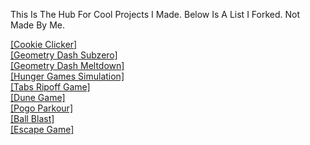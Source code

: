 This Is The Hub For Cool Projects I Made. Below Is A List I Forked. Not Made By Me.                                                                          
                                                
[[Cookie Clicker]](/cookieclicker)                                        
[[Geometry Dash Subzero]](/Geometry-Dash-Subzero)                                    
[[Geometry Dash Meltdown]](/Geometry-Dash-Meltdown)                                 
[[Hunger Games Simulation]](/HungerGames)                                  
[[Tabs Ripoff Game]](/Tabs-Ripoff)                                                                     
[[Dune Game]](/dune-game)                                                                        
[[Pogo Parkour]](/Pogo-Parkour)                                    
[[Ball Blast]](/Ball-Blast)                                    
[[Escape Game]](/Escape-Game)                                              
